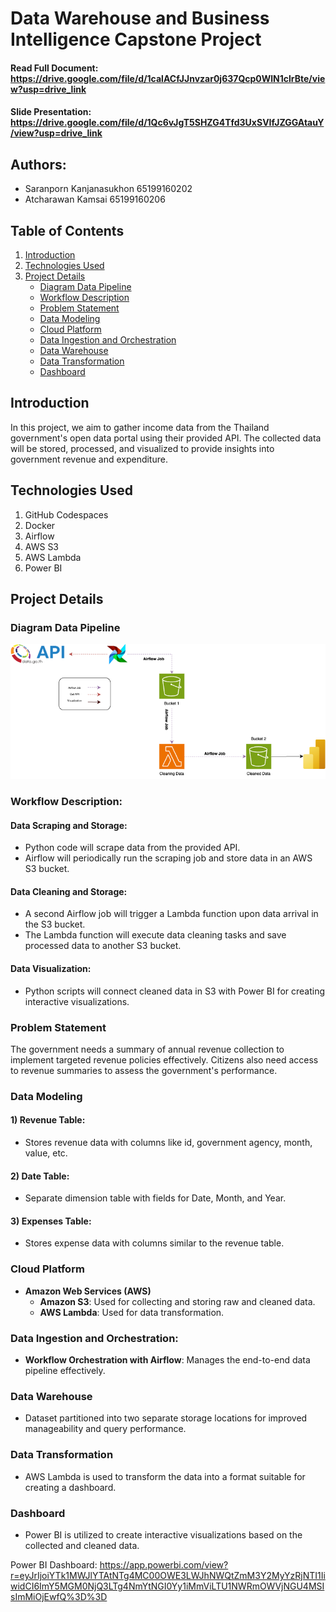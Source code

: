 # Data Warehouse and Business Intelligence Capstone Project

#### Read Full Document: https://drive.google.com/file/d/1calACfJJnvzar0j637Qcp0WlN1clrBte/view?usp=drive_link

#### Slide Presentation: https://drive.google.com/file/d/1Qc6vJgT5SHZG4Tfd3UxSVIfJZGGAtauY/view?usp=drive_link

## Authors:
- Saranporn Kanjanasukhon 65199160202
- Atcharawan Kamsai 65199160206

## Table of Contents
1. [Introduction](#introduction)
2. [Technologies Used](#technologies-used)
3. [Project Details](#project-details)
    - [Diagram Data Pipeline](#diagram-data-pipeline)
    - [Workflow Description](#workflow-description)
    - [Problem Statement](#problem-statement)
    - [Data Modeling](#data-modeling)
    - [Cloud Platform](#cloud-platform)
    - [Data Ingestion and Orchestration](#data-ingestion-and-orchestration)
    - [Data Warehouse](#data-warehouse)
    - [Data Transformation](#data-transformation)
    - [Dashboard](#dashboard)

## Introduction
In this project, we aim to gather income data from the Thailand government's open data portal using their provided API. The collected data will be stored, processed, and visualized to provide insights into government revenue and expenditure.

## Technologies Used
1. GitHub Codespaces
2. Docker
3. Airflow
4. AWS S3
5. AWS Lambda
6. Power BI

## Project Details

### Diagram Data Pipeline
![Data Pipeline Diagram](diagram.png)

### Workflow Description:
#### Data Scraping and Storage:
- Python code will scrape data from the provided API.
- Airflow will periodically run the scraping job and store data in an AWS S3 bucket.

#### Data Cleaning and Storage:
- A second Airflow job will trigger a Lambda function upon data arrival in the S3 bucket.
- The Lambda function will execute data cleaning tasks and save processed data to another S3 bucket.

#### Data Visualization:
- Python scripts will connect cleaned data in S3 with Power BI for creating interactive visualizations.

### Problem Statement
The government needs a summary of annual revenue collection to implement targeted revenue policies effectively. Citizens also need access to revenue summaries to assess the government's performance.

### Data Modeling
#### 1) Revenue Table:
- Stores revenue data with columns like id, government agency, month, value, etc.
#### 2) Date Table:
- Separate dimension table with fields for Date, Month, and Year.
#### 3) Expenses Table:
- Stores expense data with columns similar to the revenue table.

### Cloud Platform
- **Amazon Web Services (AWS)**
    - **Amazon S3**: Used for collecting and storing raw and cleaned data.
    - **AWS Lambda**: Used for data transformation.

### Data Ingestion and Orchestration:
- **Workflow Orchestration with Airflow**: Manages the end-to-end data pipeline effectively.

### Data Warehouse
- Dataset partitioned into two separate storage locations for improved manageability and query performance.

### Data Transformation
- AWS Lambda is used to transform the data into a format suitable for creating a dashboard.

### Dashboard
- Power BI is utilized to create interactive visualizations based on the collected and cleaned data.

Power BI Dashboard: https://app.powerbi.com/view?r=eyJrIjoiYTk1MWJlYTAtNTg4MC00OWE3LWJhNWQtZmM3Y2MyYzRjNTI1IiwidCI6ImY5MGM0NjQ3LTg4NmYtNGI0Yy1iMmViLTU1NWRmOWVjNGU4MSIsImMiOjEwfQ%3D%3D 
